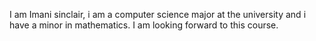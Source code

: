 I am Imani sinclair, i am a computer science major at the university and i have a minor in mathematics. I am looking forward to this course.
